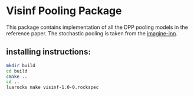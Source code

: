 Visinf Pooling Package
============================

This package contains implementation of all the DPP pooling models in the reference paper.
The stochastic pooling is taken from the [imagine-inn](https://github.com/szagoruyko/imagine-nn).


## installing instructions:

```sh
mkdir build
cd build
cmake ..
cd ..
luarocks make visinf-1.0-0.rockspec
```
